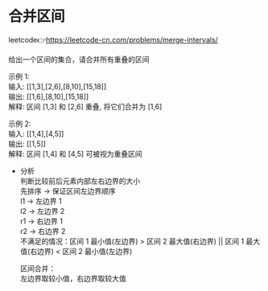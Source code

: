 # 合并区间  
leetcode👉https://leetcode-cn.com/problems/merge-intervals/  

给出一个区间的集合，请合并所有重叠的区间  

示例 1:  
输入: [[1,3],[2,6],[8,10],[15,18]]  
输出: [[1,6],[8,10],[15,18]]  
解释: 区间 [1,3] 和 [2,6] 重叠, 将它们合并为 [1,6]  

示例 2:  
输入: [[1,4],[4,5]]  
输出: [[1,5]]  
解释: 区间 [1,4] 和 [4,5] 可被视为重叠区间  

- 分析  
  判断比较前后元素内部左右边界的大小  
  先排序 -> 保证区间左边界顺序  
  l1 -> 左边界 1  
  l2 -> 左边界 2  
  r1 -> 右边界 1  
  r2 -> 右边界 2  
  不满足的情况：区间 1 最小值(左边界) > 区间 2 最大值(右边界) || 区间 1 最大值(右边界) < 区间 2 最小值(左边界)  

  区间合并：  
  左边界取较小值，右边界取较大值  
